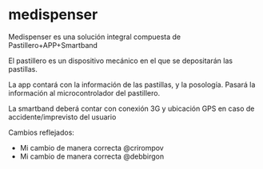 # medispenser

Medispenser es una solución integral compuesta de Pastillero+APP+Smartband

El pastillero es un dispositivo mecánico en el que se depositarán las pastillas.

La app contará con la información de las pastillas, y la posología. Pasará la información al microcontrolador del pastillero.

La smartband deberá contar con conexión 3G y ubicación GPS en caso de accidente/imprevisto del usuario


Cambios reflejados: 

- Mi cambio de manera correcta @crirompov
- Mi cambio de manera correcta @debbirgon
